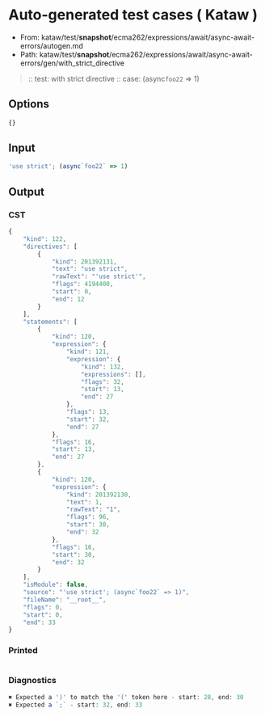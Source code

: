 # Auto-generated test cases ( Kataw )
- From: kataw/test/__snapshot__/ecma262/expressions/await/async-await-errors/autogen.md
- Path: kataw/test/__snapshot__/ecma262/expressions/await/async-await-errors/gen/with_strict_directive
> :: test: with strict directive
> :: case: (async`foo22` => 1)
## Options

`````js
{}
`````
## Input

`````js
'use strict'; (async`foo22` => 1)
`````
## Output

### CST

```javascript
{
    "kind": 122,
    "directives": [
        {
            "kind": 201392131,
            "text": "use strict",
            "rawText": "'use strict'",
            "flags": 4194400,
            "start": 0,
            "end": 12
        }
    ],
    "statements": [
        {
            "kind": 120,
            "expression": {
                "kind": 121,
                "expression": {
                    "kind": 132,
                    "expressions": [],
                    "flags": 32,
                    "start": 13,
                    "end": 27
                },
                "flags": 13,
                "start": 32,
                "end": 27
            },
            "flags": 16,
            "start": 13,
            "end": 27
        },
        {
            "kind": 120,
            "expression": {
                "kind": 201392130,
                "text": 1,
                "rawText": "1",
                "flags": 96,
                "start": 30,
                "end": 32
            },
            "flags": 16,
            "start": 30,
            "end": 32
        }
    ],
    "isModule": false,
    "source": "'use strict'; (async`foo22` => 1)",
    "fileName": "__root__",
    "flags": 0,
    "start": 0,
    "end": 33
}
```

### Printed

```javascript

```

### Diagnostics

```javascript
✖ Expected a ')' to match the '(' token here - start: 28, end: 30
✖ Expected a `;` - start: 32, end: 33

```

